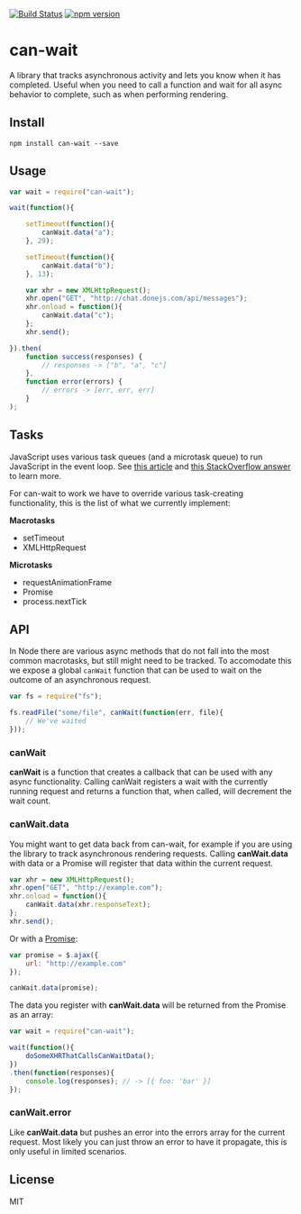 [![Build Status](https://travis-ci.org/canjs/can-wait.svg?branch=master)](https://travis-ci.org/canjs/can-wait)
[![npm version](https://badge.fury.io/js/can-wait.svg)](http://badge.fury.io/js/can-wait)

# can-wait

A library that tracks asynchronous activity and lets you know when it has completed. Useful when you need to call a function and wait for all async behavior to complete, such as when performing rendering.

## Install

```
npm install can-wait --save
```

## Usage

```js
var wait = require("can-wait");

wait(function(){

	setTimeout(function(){
		canWait.data("a");
	}, 29);

	setTimeout(function(){
		canWait.data("b");
	}, 13);

	var xhr = new XMLHttpRequest();
	xhr.open("GET", "http://chat.donejs.com/api/messages");
	xhr.onload = function(){
		canWait.data("c");
	};
	xhr.send();

}).then(
	function success(responses) {
		// responses -> ["b", "a", "c"]
	},
	function error(errors) {
		// errors -> [err, err, err]
	}
);
```

## Tasks

JavaScript uses various task queues (and a microtask queue) to run JavaScript in the event loop. See [this article](https://jakearchibald.com/2015/tasks-microtasks-queues-and-schedules/) and [this StackOverflow answer](http://stackoverflow.com/questions/25915634/difference-between-microtask-and-macrotask-within-an-event-loop-context) to learn more.

For can-wait to work we have to override various task-creating functionality, this is the list of what we currently implement:

**Macrotasks**

* setTimeout
* XMLHttpRequest

**Microtasks**

* requestAnimationFrame
* Promise
* process.nextTick

## API

In Node there are various async methods that do not fall into the most common macrotasks, but still might need to be tracked. To accomodate this we expose a global `canWait` function that can be used to wait on the outcome of an asynchronous request.

```js
var fs = require("fs");

fs.readFile("some/file", canWait(function(err, file){
	// We've waited
}));
```

### canWait

**canWait** is a function that creates a callback that can be used with any async functionality. Calling canWait registers a wait with the currently running request and returns a function that, when called, will decrement the wait count.

### canWait.data

You might want to get data back from can-wait, for example if you are using the library to track asynchronous rendering requests. Calling **canWait.data** with data or a Promise will register that data within the current request.

```js
var xhr = new XMLHttpRequest();
xhr.open("GET", "http://example.com");
xhr.onload = function(){
	canWait.data(xhr.responseText);
};
xhr.send();
```

Or with a [Promise](https://developer.mozilla.org/en-US/docs/Web/JavaScript/Reference/Global_Objects/Promise):

```js
var promise = $.ajax({
	url: "http://example.com"
});

canWait.data(promise);
```

The data you register with **canWait.data** will be returned from the Promise as an array:

```js
var wait = require("can-wait");

wait(function(){
	doSomeXHRThatCallsCanWaitData();
})
.then(function(responses){
	console.log(responses); // -> [{ foo: 'bar' }]
});
```

### canWait.error

Like **canWait.data** but pushes an error into the errors array for the current request. Most likely you can just throw an error to have it propagate, this is only useful in limited scenarios.

## License

MIT
